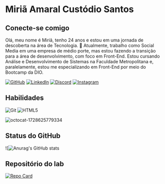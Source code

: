 # Miriã Amaral Custódio Santos

## Conecte-se comigo

Olá, meu nome é Miriã, tenho 24 anos e estou em uma jornada de descoberta na área de Tecnologia. 🦋 Atualmente, trabalho como Social Media em uma empresa de médio porte, mas estou fazendo a transição para a área de desenvolvimento, com foco em Front-End. Estou cursando Análise e Desenvolvimento de Sistemas na Faculdade Metropolitana e, paralelamente, estou me especializando em Front-End por meio do Bootcamp da DIO.

[![GitHub](https://img.shields.io/badge/GitHub-FFF?style=for-the-badge&logo=github&logoColor=FF0084)](https://github.com/miriaamaral)
[![LinkedIn](https://img.shields.io/badge/LinkedIn-FF0084?style=for-the-badge&logo=linkedin&logoColor=FFF)](https://www.linkedin.com/in/miri%C3%A3-amaral-cust%C3%B3dio/)
[![Discord](https://img.shields.io/badge/Discord-FFF?style=for-the-badge&logo=discord&logoColor=FF0084)](https://discord.com/channels/@miriaamaralc.s/)
[![Instagram](https://img.shields.io/badge/-Instagram-FF0084?style=for-the-badge&logo=instagram&logoColor=FFF)](https://www.instagram.com/miria_amaral1/)

## Habilidades

![Git](https://img.shields.io/badge/GIT-FFF?style=for-the-badge&logo=git&logoColor=FF0084)
    ![HTML5](https://img.shields.io/badge/HTML-FFF?style=for-the-badge&logoColor=FF0084)

![octocat-1728625779334](https://github.com/user-attachments/assets/2cfb1035-0f2b-43c1-82b3-f3b7c99a1968)


## Status do GitHub

![![Anurag's GitHub stats](https://github-readme-stats.vercel.app/api?username=miriaamaral&theme=omni&show_icons=true)

## Repositório do lab

[![Repo Card](https://github-readme-stats.vercel.app/api/pin/?username=miriaamaral&repo=dio-lab-open-source&bg_color=000&border_color=pink&show_icons=true&icon_color=FFF&title_color=FF0084&text_color=FFF)](https://github.com/miriaamaral/dio-lab-open-source)
